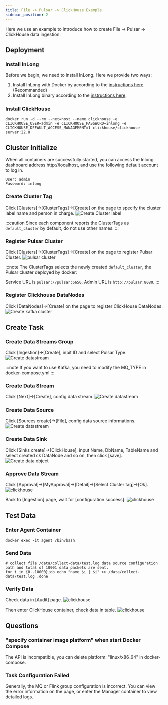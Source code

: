 ```yaml
---
title: File -> Pulsar -> ClickHouse Example 
sidebar_position: 2
---
```


Here we use an example to introduce how to create File -> Pulsar -> ClickHouse data ingestion.

## Deployment
### Install InLong

Before we begin, we need to install InLong. Here we provide two ways:
1. Install InLong with Docker by according to the [instructions here](deployment/docker.md).(Recommanded)
2. Install InLong binary according to the [instructions here](deployment/bare_metal.md).

### Install ClickHouse
```shell
docker run -d --rm --net=host --name clickhouse -e CLICKHOUSE_USER=admin -e CLICKHOUSE_PASSWORD=inlong -e CLICKHOUSE_DEFAULT_ACCESS_MANAGEMENT=1 clickhouse/clickhouse-server:22.8
```

## Cluster Initialize
When all containers are successfully started, you can access the Inlong dashboard address http://localhost, and use the following default account to log in.
```
User: admin
Password: inlong
```

### Create Cluster Tag
Click [Clusters]->[ClusterTags]->[Create] on the page to specify the cluster label name and person in charge.
![Create Cluster label](img/clickhouse/create_cluster_label.png)

:::caution
Since each component reports the ClusterTags as `default_cluster` by default, do not use other names.
:::

### Register Pulsar Cluster
Click [Clusters]->[ClusterTags]->[Create] on the page to register Pulsar Cluster.
![pulsar cluster](img/create_pulsar_cluster.png)

:::note
The ClusterTags selects the newly created `default_cluster`, the Pulsar cluster deployed by docker:

Service URL is `pulsar://pulsar:6650`, Admin URL is `http://pulsar:8080`.
:::

### Register Clickhouse DataNodes
Click [DataNodes]->[Create] on the page to register ClickHouse DataNodes.
![Create kafka cluster](img/clickhouse/datanode.png)

## Create Task
### Create Data Streams Group
Click [Ingestion]->[Create], inpit ID and select Pulsar Type.
![Create datastream](img/clickhouse/pulsar_group.png)

:::note
If you want to use Kafka, you need to modify the MQ_TYPE in docker-compose.yml
:::

### Create Data Stream
Click [Next]->[Create], config data stream.
![Create datastream](img/clickhouse/pulsar_stream.png)

### Create Data Source
Click [Sources create]->[File], config data source informations.
![Create datastream](img/clickhouse/pulsar_file_source.png)

### Create Data Sink
Click [Sinks create]->[ClickHouse], input Name, DbName, TableName and select created ck DataNode and so on, then click [save].
![Create data object](img/clickhouse/pulsar_sink.png)

### Approve Data Stream
Click [Approval]->[MyApproval]->[Detail]->[Select Cluster tag]->[Ok].
![clickhouse](img/clickhouse/pulsar_approval.png)

Back to [Ingestion] page, wait for [configuration success].
![clickhouse](img/clickhouse/pulsar_approve_result.png)

## Test Data
### Enter Agent Container
```
docker exec -it agent /bin/bash
```

### Send Data
```
# collect file /data/collect-data/test.log data source configuration path and total of 10001 data packets are sent.
for i in {0..10000};do echo "name_$i | $i" >> /data/collect-data/test.log ;done
```

### Verify Data
Check data in [Audit] page.
![clickhouse](img/clickhouse/pulsar_audit.png)

Then enter ClickHouse container, check data in table.
![clickhouse](img/clickhouse/pulsar_table.png)

## Questions
### "specify container image platform" when start Docker Compose
The API is incompatible, you can delete platform: "linux/x86_64" in docker-compose.

### Task Configuration Failed
Generally, the MQ or Flink group configuration is incorrect. You can view the error information on the page, or enter the Manager container to view detailed logs.